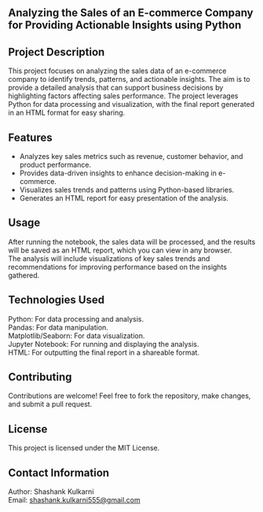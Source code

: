 ## Analyzing the Sales of an E-commerce Company for Providing Actionable Insights using Python

## Project Description
This project focuses on analyzing the sales data of an e-commerce company to identify trends, patterns, and actionable insights. The aim is to provide a detailed analysis that can support business decisions by highlighting factors affecting sales performance. The project leverages Python for data processing and visualization, with the final report generated in an HTML format for easy sharing.

## Features
- Analyzes key sales metrics such as revenue, customer behavior, and product performance.<br>
- Provides data-driven insights to enhance decision-making in e-commerce.<br>
- Visualizes sales trends and patterns using Python-based libraries.<br>
- Generates an HTML report for easy presentation of the analysis.

## Usage
After running the notebook, the sales data will be processed, and the results will be saved as an HTML report, which you can view in any browser.<br>
The analysis will include visualizations of key sales trends and recommendations for improving performance based on the insights gathered.

## Technologies Used
Python: For data processing and analysis.<br>
Pandas: For data manipulation.<br>
Matplotlib/Seaborn: For data visualization.<br>
Jupyter Notebook: For running and displaying the analysis.<br>
HTML: For outputting the final report in a shareable format.

## Contributing
Contributions are welcome! Feel free to fork the repository, make changes, and submit a pull request.

## License
This project is licensed under the MIT License.

## Contact Information
Author: Shashank Kulkarni<br>
Email: shashank.kulkarni555@gmail.com
